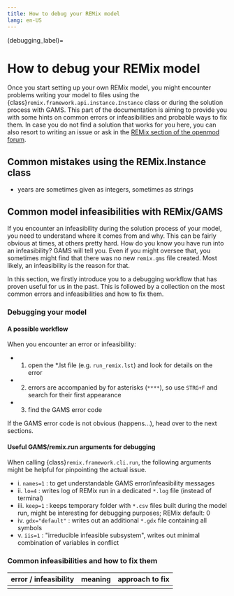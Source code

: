```yaml
---
title: How to debug your REMix model
lang: en-US
---
```


(debugging_label)=

# How to debug your REMix model

Once you start setting up your own REMix model, you might encounter problems
writing your model to files using the
{class}`remix.framework.api.instance.Instance` class or during the solution
process with GAMS.
This part of the documentation is aiming to provide you with some hints on
common errors or infeasibilities and probable ways to fix them.
In case you do not find a solution that works for you here, you can also resort
to writing an issue or ask in the
[REMix section of the openmod forum](https://forum.openmod.org/tag/remix).

## Common mistakes using the REMix.Instance class

- years are sometimes given as integers, sometimes as strings

## Common model infeasibilities with REMix/GAMS

If you encounter an infeasibility during the solution process of your model, you
need to understand where it comes from and why.
This can be fairly obvious at times, at others pretty hard.
How do you know you have run into an infeasibility?
GAMS will tell you.
Even if you might oversee that, you sometimes might find that there was no new
`remix.gms` file created.
Most likely, an infeasibility is the reason for that.

In this section, we firstly introduce you to a debugging workflow
that has proven useful for us in the past. This is followed by a collection on
the most common errors and infeasibilities and how to fix them.

### Debugging your model

#### A possible workflow

When you encounter an error or infeasibility:

- 1. open the *.lst file (e.g. `run_remix.lst`) and look for details on the
error
- 2. errors are accompanied by for asterisks (`****`), so use `STRG+F` and
search for their first appearance
- 3. find the GAMS error code

If the GAMS error code is not obvious (happens...), head over to the next
sections.

#### Useful GAMS/remix.run arguments for debugging

When calling {class}`remix.framework.cli.run`, the following arguments might be
helpful for pinpointing the actual issue.

- i. `names=1` : to get understandable GAMS error/infeasibility messages
- ii. `lo=4` : writes log of REMix run in a dedicated `*.log` file (instead of
terminal)
- iii. `keep=1` : keeps temporary folder with `*.csv` files built during the
model run, might be interesting for debugging purposes; REMix default: 0 
- iv. `gdx="default"` : writes out an additional `*.gdx` file containing all
symbols
- v. `iis=1` : "irreducible infeasible subsystem", writes out minimal
combination of variables in conflict

### Common infeasibilities and how to fix them

| error / infeasibility | meaning | approach to fix |
|-----------------------|---------|-----------------|
|                       |         |                 |

